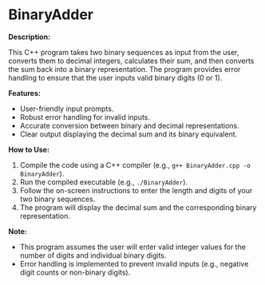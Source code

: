 # BinaryAdder

**Description:**

This C++ program takes two binary sequences as input from the user, converts them to decimal integers, calculates their sum, and then converts the sum back into a binary representation. The program provides error handling to ensure that the user inputs valid binary digits (0 or 1).

**Features:**

* User-friendly input prompts.
* Robust error handling for invalid inputs.
* Accurate conversion between binary and decimal representations.
* Clear output displaying the decimal sum and its binary equivalent.

**How to Use:**

1. Compile the code using a C++ compiler (e.g., `g++ BinaryAdder.cpp -o BinaryAdder`).
2. Run the compiled executable (e.g., `./BinaryAdder`).
3. Follow the on-screen instructions to enter the length and digits of your two binary sequences.
4. The program will display the decimal sum and the corresponding binary representation.

**Note:**

* This program assumes the user will enter valid integer values for the number of digits and individual binary digits.
* Error handling is implemented to prevent invalid inputs (e.g., negative digit counts or non-binary digits).